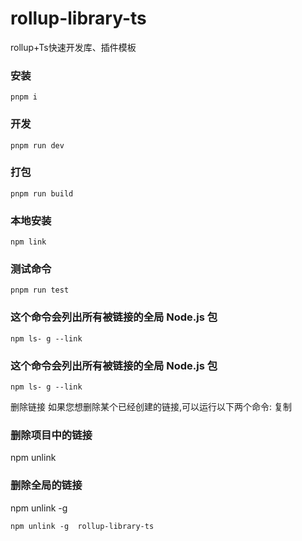 # rollup-library-ts
rollup+Ts快速开发库、插件模板


### 安装
```
pnpm i
```

### 开发
```
pnpm run dev
```

### 打包
```
pnpm run build
```
  
### 本地安装
```
npm link
```

### 测试命令
```
pnpm run test
```

### 这个命令会列出所有被链接的全局 Node.js 包
```
npm ls- g --link
```
### 这个命令会列出所有被链接的全局 Node.js 包
```
npm ls- g --link
```
删除链接
如果您想删除某个已经创建的链接,可以运行以下两个命令:
复制
### 删除项目中的链接
npm unlink
### 删除全局的链接
npm unlink -g <package-name>

```angular2html
npm unlink -g  rollup-library-ts
```
